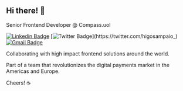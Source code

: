 ## Hi there! 👋

Senior Frontend Developer @ Compass.uol

[![Linkedin Badge](https://img.shields.io/badge/-Higo%20Sampaio-1976D2?style=flat-square&logo=Linkedin&logoColor=white&link=https://linkedin.com/in/higosampaio/)](https://linkedin.com/in/higosampaio/) 
[![Twitter Badge](https://img.shields.io/badge/-@higosampaio__-1976D2?style=flat-square&logo=twitter&logoColor=white&link=https://twitter.com/higosampaio_)](https://twitter.com/higosampaio_) 
[![Gmail Badge](https://img.shields.io/badge/-hglbsm@gmail.com-1976D2?style=flat-square&logo=Gmail&logoColor=white&link=mailto:hglbsm@gmail.com)](mailto:hglbsm@gmail.com)

Collaborating with high impact frontend solutions around the world.

Part of a team that revolutionizes the digital payments market in the Americas and Europe.

Cheers! ☕
